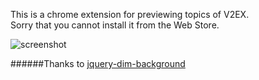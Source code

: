 This is a chrome extension for previewing topics of V2EX.  
Sorry that you cannot install it from the Web Store.  

![screenshot](http://ww3.sinaimg.cn/large/c8288592gw1ehzmx4y75oj20ow0lbtb5.jpg)


######Thanks to
[jquery-dim-background](https://github.com/andywer/jquery-dim-background)
